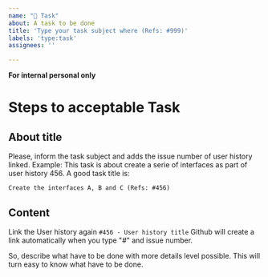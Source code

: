 ```yaml
---
name: "👷 Task"
about: A task to be done
title: 'Type your task subject where (Refs: #999)'
labels: 'type:task'
assignees: ''

---
```


**For internal personal only**

# Steps to acceptable Task
## About title
Please, inform the task subject and adds the issue number of user history linked. 
Example: This task is about create a serie of interfaces as part of user history 456. A good task title is:

`Create the interfaces A, B and C (Refs: #456)`

## Content
Link the User history again
`#456 - User history title`
Github will create a link automatically when you type "#" and issue number.

So, describe what have to be done with more details level possible. This will turn easy to know what have to be done.
